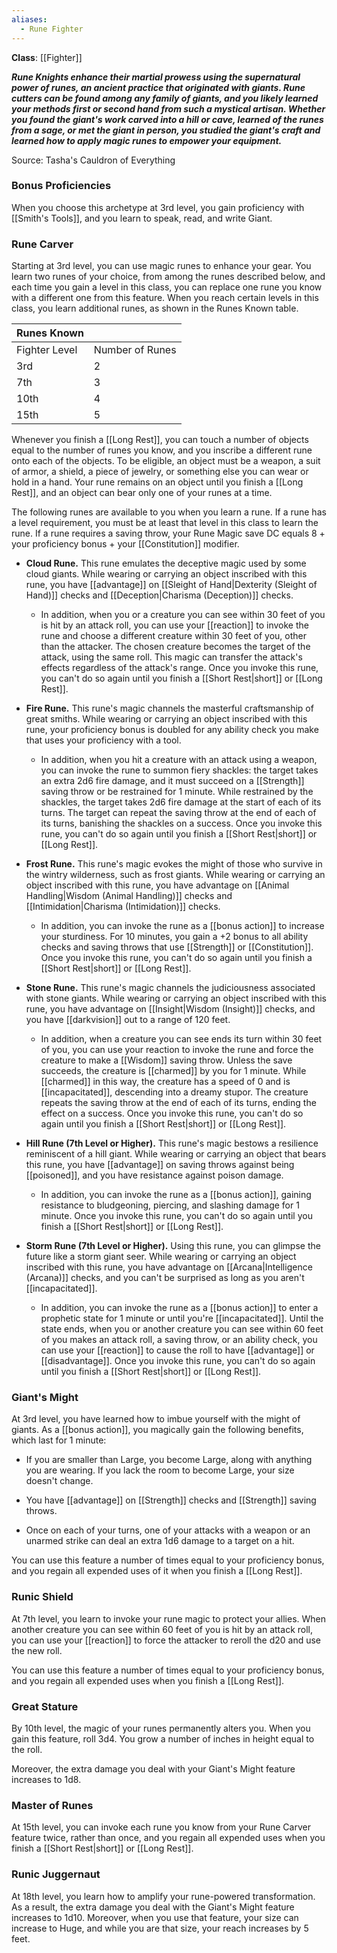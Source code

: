 ```yaml
---
aliases:
  - Rune Fighter
---
```

**Class**: [[Fighter]] 

**_Rune Knights enhance their martial prowess using the supernatural power of runes, an ancient practice that originated with giants. Rune cutters can be found among any family of giants, and you likely learned your methods first or second hand from such a mystical artisan. Whether you found the giant's work carved into a hill or cave, learned of the runes from a sage, or met the giant in person, you studied the giant's craft and learned how to apply magic runes to empower your equipment._**

Source: Tasha's Cauldron of Everything

### Bonus Proficiencies

When you choose this archetype at 3rd level, you gain proficiency with [[Smith's Tools]], and you learn to speak, read, and write Giant.

### Rune Carver

Starting at 3rd level, you can use magic runes to enhance your gear. You learn two runes of your choice, from among the runes described below, and each time you gain a level in this class, you can replace one rune you know with a different one from this feature. When you reach certain levels in this class, you learn additional runes, as shown in the Runes Known table.

|Runes Known| |
|---|---|
|Fighter Level|Number of Runes|
|3rd|2|
|7th|3|
|10th|4|
|15th|5|

Whenever you finish a [[Long Rest]], you can touch a number of objects equal to the number of runes you know, and you inscribe a different rune onto each of the objects. To be eligible, an object must be a weapon, a suit of armor, a shield, a piece of jewelry, or something else you can wear or hold in a hand. Your rune remains on an object until you finish a [[Long Rest]], and an object can bear only one of your runes at a time.

The following runes are available to you when you learn a rune. If a rune has a level requirement, you must be at least that level in this class to learn the rune. If a rune requires a saving throw, your Rune Magic save DC equals 8 + your proficiency bonus + your [[Constitution]] modifier.

- **Cloud Rune.** This rune emulates the deceptive magic used by some cloud giants. While wearing or carrying an object inscribed with this rune, you have [[advantage]] on [[Sleight of Hand|Dexterity (Sleight of Hand)]] checks and [[Deception|Charisma (Deception)]] checks.
    - In addition, when you or a creature you can see within 30 feet of you is hit by an attack roll, you can use your [[reaction]] to invoke the rune and choose a different creature within 30 feet of you, other than the attacker. The chosen creature becomes the target of the attack, using the same roll. This magic can transfer the attack's effects regardless of the attack's range. Once you invoke this rune, you can't do so again until you finish a [[Short Rest|short]] or [[Long Rest]].

- **Fire Rune.** This rune's magic channels the masterful craftsmanship of great smiths. While wearing or carrying an object inscribed with this rune, your proficiency bonus is doubled for any ability check you make that uses your proficiency with a tool.
    - In addition, when you hit a creature with an attack using a weapon, you can invoke the rune to summon fiery shackles: the target takes an extra 2d6 fire damage, and it must succeed on a [[Strength]] saving throw or be restrained for 1 minute. While restrained by the shackles, the target takes 2d6 fire damage at the start of each of its turns. The target can repeat the saving throw at the end of each of its turns, banishing the shackles on a success. Once you invoke this rune, you can't do so again until you finish a [[Short Rest|short]] or [[Long Rest]].

- **Frost Rune.** This rune's magic evokes the might of those who survive in the wintry wilderness, such as frost giants. While wearing or carrying an object inscribed with this rune, you have advantage on [[Animal Handling|Wisdom (Animal Handling)]] checks and [[Intimidation|Charisma (Intimidation)]] checks.
    - In addition, you can invoke the rune as a [[bonus action]] to increase your sturdiness. For 10 minutes, you gain a +2 bonus to all ability checks and saving throws that use [[Strength]] or [[Constitution]]. Once you invoke this rune, you can't do so again until you finish a [[Short Rest|short]] or [[Long Rest]].

- **Stone Rune.** This rune's magic channels the judiciousness associated with stone giants. While wearing or carrying an object inscribed with this rune, you have advantage on [[Insight|Wisdom (Insight)]] checks, and you have [[darkvision]] out to a range of 120 feet.
    - In addition, when a creature you can see ends its turn within 30 feet of you, you can use your reaction to invoke the rune and force the creature to make a [[Wisdom]] saving throw. Unless the save succeeds, the creature is [[charmed]] by you for 1 minute. While [[charmed]] in this way, the creature has a speed of 0 and is [[incapacitated]], descending into a dreamy stupor. The creature repeats the saving throw at the end of each of its turns, ending the effect on a success. Once you invoke this rune, you can't do so again until you finish a [[Short Rest|short]] or [[Long Rest]].

- **Hill Rune (7th Level or Higher).** This rune's magic bestows a resilience reminiscent of a hill giant. While wearing or carrying an object that bears this rune, you have [[advantage]] on saving throws against being [[poisoned]], and you have resistance against poison damage.
    - In addition, you can invoke the rune as a [[bonus action]], gaining resistance to bludgeoning, piercing, and slashing damage for 1 minute. Once you invoke this rune, you can't do so again until you finish a [[Short Rest|short]] or [[Long Rest]].

- **Storm Rune (7th Level or Higher).** Using this rune, you can glimpse the future like a storm giant seer. While wearing or carrying an object inscribed with this rune, you have advantage on [[Arcana|Intelligence (Arcana)]] checks, and you can't be surprised as long as you aren't [[incapacitated]].
    - In addition, you can invoke the rune as a [[bonus action]] to enter a prophetic state for 1 minute or until you're [[incapacitated]]. Until the state ends, when you or another creature you can see within 60 feet of you makes an attack roll, a saving throw, or an ability check, you can use your [[reaction]] to cause the roll to have [[advantage]] or [[disadvantage]]. Once you invoke this rune, you can't do so again until you finish a [[Short Rest|short]] or [[Long Rest]].

### Giant's Might

At 3rd level, you have learned how to imbue yourself with the might of giants. As a [[bonus action]], you magically gain the following benefits, which last for 1 minute:

- If you are smaller than Large, you become Large, along with anything you are wearing. If you lack the room to become Large, your size doesn't change.

- You have [[advantage]] on [[Strength]] checks and [[Strength]] saving throws.

- Once on each of your turns, one of your attacks with a weapon or an unarmed strike can deal an extra 1d6 damage to a target on a hit.

You can use this feature a number of times equal to your proficiency bonus, and you regain all expended uses of it when you finish a [[Long Rest]].

### Runic Shield

At 7th level, you learn to invoke your rune magic to protect your allies. When another creature you can see within 60 feet of you is hit by an attack roll, you can use your [[reaction]] to force the attacker to reroll the d20 and use the new roll.

You can use this feature a number of times equal to your proficiency bonus, and you regain all expended uses when you finish a [[Long Rest]].

### Great Stature

By 10th level, the magic of your runes permanently alters you. When you gain this feature, roll 3d4. You grow a number of inches in height equal to the roll.

Moreover, the extra damage you deal with your Giant's Might feature increases to 1d8.

### Master of Runes

At 15th level, you can invoke each rune you know from your Rune Carver feature twice, rather than once, and you regain all expended uses when you finish a [[Short Rest|short]] or [[Long Rest]].

### Runic Juggernaut

At 18th level, you learn how to amplify your rune-powered transformation. As a result, the extra damage you deal with the Giant's Might feature increases to 1d10. Moreover, when you use that feature, your size can increase to Huge, and while you are that size, your reach increases by 5 feet.